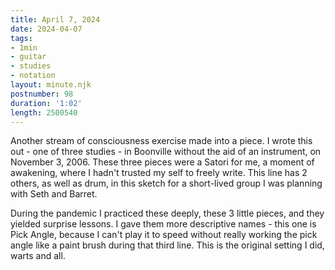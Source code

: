 ```yaml
---
title: April 7, 2024
date: 2024-04-07
tags:
- 1min
- guitar
- studies
- notation
layout: minute.njk
postnumber: 98
duration: '1:02'
length: 2500540
---
```

Another stream of consciousness exercise made into a piece. I wrote this out - one of three studies - in Boonville without the aid of an instrument, on November 3, 2006. These three pieces were a Satori for me, a moment of awakening, where I hadn't trusted my self to freely write. This line has 2 others, as well as drum, in this sketch for a short-lived group I was planning with Seth and Barret. 

During the pandemic I practiced these deeply, these 3 little pieces, and they yielded surprise lessons.  I gave them more descriptive names - this one is Pick Angle, because I can't play it to speed without really working the pick angle like a paint brush during that third line.  This is the original setting I did, warts and all. 